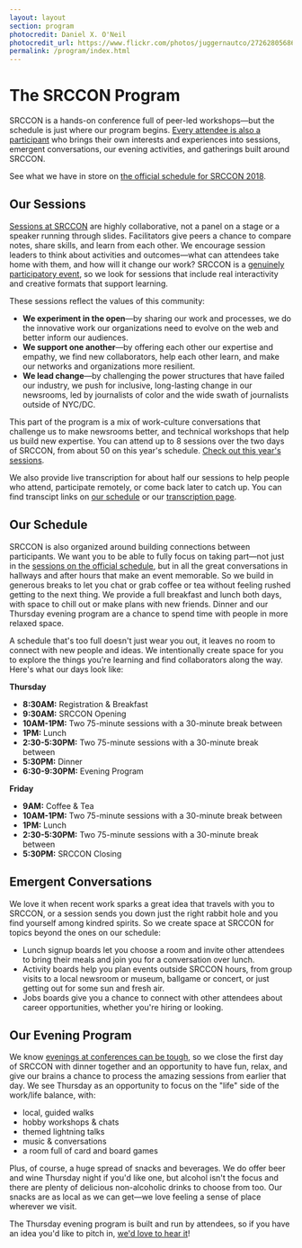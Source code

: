 ```yaml
---
layout: layout
section: program
photocredit: Daniel X. O'Neil
photocredit_url: https://www.flickr.com/photos/juggernautco/27262805686/
permalink: /program/index.html
---
```

# The SRCCON Program
SRCCON is a hands-on conference full of peer-led workshops—but the schedule is just where our program begins. [Every attendee is also a participant](/participation) who brings their own interests and experiences into sessions, emergent conversations, our evening activities, and gatherings built around SRCCON.

See what we have in store on [the official schedule for SRCCON 2018](/schedule).

## Our Sessions
[Sessions at SRCCON](/sessions) are highly collaborative, not a panel on a stage or a speaker running through slides. Facilitators give peers a chance to compare notes, share skills, and learn from each other. We encourage session leaders to think about activities and outcomes—what can attendees take home with them, and how will it change our work? SRCCON is a [genuinely participatory event](/participation), so we look for sessions that include real interactivity and creative formats that support learning.

These sessions reflect the values of this community:

* **We experiment in the open**—by sharing our work and processes, we do the innovative work our organizations need to evolve on the web and better inform our audiences.
* **We support one another**—by offering each other our expertise and empathy, we find new collaborators, help each other learn, and make our networks and organizations more resilient.
* **We lead change**—by challenging the power structures that have failed our industry, we push for inclusive, long-lasting change in our newsrooms, led by journalists of color and the wide swath of journalists outside of NYC/DC.

This part of the program is a mix of work-culture conversations that challenge us to make newsrooms better, and technical workshops that help us build new expertise. You can attend up to 8 sessions over the two days of SRCCON, from about 50 on this year's schedule. [Check out this year's sessions](/sessions).

We also provide live transcription for about half our sessions to help people who attend, participate remotely, or come back later to catch up. You can find transcipt links on [our schedule](/schedule) or our [transcription page](/transcription).

## Our Schedule
SRCCON is also organized around building connections between participants. We want you to be able to fully focus on taking part—not just in the [sessions on the official schedule](/schedule), but in all the great conversations in hallways and after hours that make an event memorable. So we build in generous breaks to let you chat or grab coffee or tea without feeling rushed getting to the next thing. We provide a full breakfast and lunch both days, with space to chill out or make plans with new friends. Dinner and our Thursday evening program are a chance to spend time with people in more relaxed space.

A schedule that's too full doesn't just wear you out, it leaves no room to connect with new people and ideas. We intentionally create space for you to explore the things you're learning and find collaborators along the way. Here's what our days look like:

**Thursday**

* **8:30AM:** Registration & Breakfast
* **9:30AM:** SRCCON Opening
* **10AM-1PM:** Two 75-minute sessions with a 30-minute break between
* **1PM:** Lunch
* **2:30-5:30PM:** Two 75-minute sessions with a 30-minute break between
* **5:30PM:** Dinner
* **6:30-9:30PM:** Evening Program

**Friday**

* **9AM:** Coffee & Tea
* **10AM-1PM:** Two 75-minute sessions with a 30-minute break between
* **1PM:** Lunch
* **2:30-5:30PM:** Two 75-minute sessions with a 30-minute break between
* **5:30PM:** SRCCON Closing

## Emergent Conversations
We love it when recent work sparks a great idea that travels with you to SRCCON, or a session sends you down just the right rabbit hole and you find yourself among kindred spirits. So we create space at SRCCON for topics beyond the ones on our schedule:

* Lunch signup boards let you choose a room and invite other attendees to bring their meals and join you for a conversation over lunch.
* Activity boards help you plan events outside SRCCON hours, from group visits to a local newsroom or museum, ballgame or concert, or just getting out for some sun and fresh air.
* Jobs boards give you a chance to connect with other attendees about career opportunities, whether you're hiring or looking.

## Our Evening Program
We know [evenings at conferences can be tough](https://opennews.org/blog/srccon-thursday/), so we close the first day of SRCCON with dinner together and an opportunity to have fun, relax, and give our brains a chance to process the amazing sessions from earlier that day. We see Thursday as an opportunity to focus on the "life" side of the work/life balance, with:

* local, guided walks
* hobby workshops & chats
* themed lightning talks
* music & conversations
* a room full of card and board games

Plus, of course, a huge spread of snacks and beverages. We do offer beer and wine Thursday night if you'd like one, but alcohol isn't the focus and there are plenty of delicious non-alcoholic drinks to choose from too. Our snacks are as local as we can get—we love feeling a sense of place wherever we visit.

The Thursday evening program is built and run by attendees, so if you have an idea you'd like to pitch in, [we'd love to hear it](mailto:srccon@opennews.org)!
